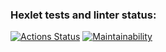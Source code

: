 ### Hexlet tests and linter status:
[![Actions Status](https://github.com/Noboribetsu/python-project-lvl3/workflows/hexlet-check/badge.svg)](https://github.com/Noboribetsu/python-project-lvl3/actions)
[![Maintainability](https://api.codeclimate.com/v1/badges/fa7875262d906b122ea8/maintainability)](https://codeclimate.com/github/Noboribetsu/python-project-lvl3/maintainability)

